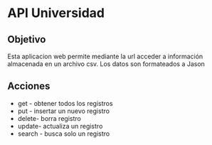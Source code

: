# API Universidad
## Objetivo
Esta aplicacion web permite 
mediante la url acceder a información almacenada en un archivo csv.
Los datos son formateados a Jason
## Acciones
 * get - obtener todos los registros
 * put - insertar un nuevo registro
 * delete- borra registro
 * update- actualiza un registro
 * search - busca solo un registro
